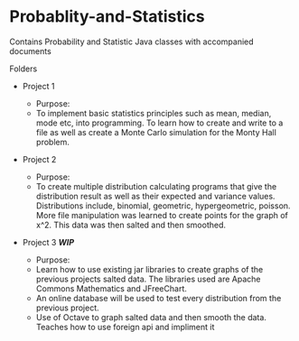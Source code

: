 # Probablity-and-Statistics
Contains Probability and Statistic Java classes with accompanied documents

Folders
 - Project 1
    - Purpose:
    - To implement basic statistics principles such as mean, median, mode etc, into programming. 
      To learn how to create and write to a file as well as create a Monte Carlo simulation for the 
      Monty Hall problem.
                           
 - Project 2
    - Purpose:
    - To create multiple distribution calculating programs that give the distribution result as well as 
      their expected and variance values. Distributions include, binomial, geometric, hypergeometric, poisson.
      More file manipulation was learned to create points for the graph of x^2. This data was then salted and then smoothed.
      
      
 - Project 3 ***WIP***
    - Purpose:
    - Learn how to use existing jar libraries to create graphs of the previous projects salted data. The libraries used are
      Apache Commons Mathematics and JFreeChart. 
    - An online database will be used to test every distribution from the previous
      project.
    - Use of Octave to graph salted data and then smooth the data. Teaches how to use foreign api and impliment it
      
